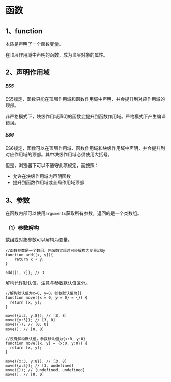 # 函数

## 1、function

本质是声明了一个函数变量。

在顶层作用域中声明的函数，成为顶层对象的属性。

## 2、声明作用域

##### ES5

ES5规定，函数只能在顶层作用域和函数作用域中声明，并会提升到对应作用域的顶部。

非严格模式下，块级作用域声明的函数会提升到函数作用域。严格模式下产生编译错误。

##### ES6

ES6规定，函数可以在顶层作用域、函数作用域和块级作用域中声明，并会提升到对应作用域的顶部。其中块级作用域必须使用大括号。

但是，浏览器下可以不遵守此项规定，而按照：
- 允许在块级作用域内声明函数
- 提升到函数作用域或全局作用域顶部

## 3、参数

在函数内部可以使用`arguments`获取所有参数，返回的是一个类数组。

### （1）参数解构

数组或对象参数可以解构为变量。

```
//函数参数是一个数组，但函数实现时已经解构为变量x和y
function add([x, y]){
    return x + y;    
}

add([1, 2]); // 3
```

解构允许默认值，注意与参数默认值区分。

```
//解构默认值为x=0, y=0，参数默认值为{}
function move({x = 0, y = 0} = {}) {
  return [x, y];
}

move({x:3, y:8}); // [3, 8]
move({x:3}); // [3, 0]
move({}); // [0, 0]
move(); // [0, 0]
```

```
//没有解构默认值，参数默认值为{x:0, y:0}
function move({x, y} = {x:0, y:0}) {
  return [x, y];
}

move({x:3, y:8}); // [3, 8]
move({x:3}); // [3, undefined]
move({}); // [undefined, undefined]
move(); // [0, 0]
```